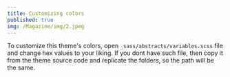 ```yaml
---
title: Customizing colors
published: true
img: /Magazine/img/2.jpeg
---
```


To customize this theme's colors, open `_sass/abstracts/variables.scss` file and change hex values to your liking.
If you dont have such file, then copy it from the theme source code and replicate the folders, so
the path will be the same.
